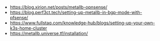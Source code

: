 - https://blog.xirion.net/posts/metallb-opnsense/
- https://blog.perf3ct.tech/setting-up-metallb-in-bgp-mode-with-pfsense/
- https://www.fullstaq.com/knowledge-hub/blogs/setting-up-your-own-k3s-home-cluster
- https://metallb.universe.tf/installation/
